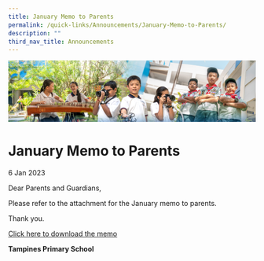 ```yaml
---
title: January Memo to Parents
permalink: /quick-links/Announcements/January-Memo-to-Parents/
description: ""
third_nav_title: Announcements
---
```

![](/images/AboutUs.jpg)

January Memo to Parents
=======================

6 Jan 2023  

  

Dear Parents and Guardians,

  

Please refer to the attachment for the January memo to parents.

  

Thank you.

  

[Click here to download the memo](https://tampinespri.moe.edu.sg/for-parents/letter-to-parents)

  

  


  

<b>Tampines Primary School</b>